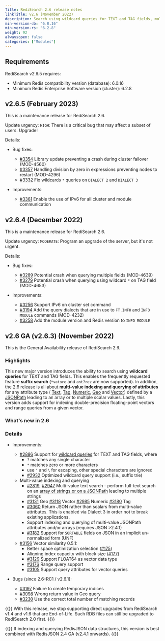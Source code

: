 ```yaml
---
Title: RediSearch 2.6 release notes
linkTitle: v2.6 (November 2022)
description: Search using wildcard queries for TEXT and TAG fields, multi-value indexing and querying of attributes for any attribute type, and indexing double-precision floating-point vectors and range queries from a given vector.
min-version-db: "6.0.16"
min-version-rs: "6.2.8"
weight: 92
alwaysopen: false
categories: ["Modules"]
---
```

## Requirements


RediSearch v2.6.5 requires:

- Minimum Redis compatibility version (database): 6.0.16
- Minimum Redis Enterprise Software version (cluster): 6.2.8

## v2.6.5 (February 2023)

This is a maintenance release for RediSearch 2.6.

Update urgency: `HIGH`: There is a critical bug that may affect a subset of users. Upgrade!

Details:

- Bug fixes:

  - [#3354](https://github.com/RediSearch/RediSearch/pull/3354) Library update preventing a crash during cluster failover (MOD-4560)
  - [#3357](https://github.com/RediSearch/RediSearch/pull/3357) Handling division by zero in expressions preventing nodes to restart (MOD-4296)
  - [#3332](https://github.com/RediSearch/RediSearch/pull/3332) Fix wildcards `*` queries on `DIALECT 2` and `DIALECT 3`

- Improvements:
  
  - [#3361](https://github.com/RediSearch/RediSearch/pull/3361) Enable the use of IPv6 for all cluster and module communication

## v2.6.4 (December 2022)

This is a maintenance release for RediSearch 2.6.

Update urgency: `MODERATE`: Program an upgrade of the server, but it's not urgent.

Details:

- Bug fixes:

  - [#3289](https://github.com/RediSearch/RediSearch/pull/3289) Potential crash when querying multiple fields (MOD-4639)
  - [#3279](https://github.com/RediSearch/RediSearch/pull/3279) Potential crash when querying using wildcard `*` on TAG field (MOD-4653)

- Improvements:
  
  - [#3256](https://github.com/RediSearch/RediSearch/pull/3256) Support IPv6 on cluster set command
  - [#3194](https://github.com/RediSearch/RediSearch/pull/3194) Add the query dialects that are in use to `FT.INFO` and `INFO MODULE` commands (MOD-4232)
  - [#3258](https://github.com/RediSearch/RediSearch/pull/3258) Add the module version and Redis version to `INFO MODULE`  

## v2.6 GA (v2.6.3) (November 2022)

This is the General Availability release of RediSearch 2.6.

### Highlights

This new major version introduces the ability to search using **wildcard queries** for TEXT and TAG fields. This enables the frequently requested feature **suffix search** (`*vatore` and `ant?rez` are now supported).
In addition, the 2.6 release is all about **multi-value indexing and querying of attributes** for any attribute type ( [Text](https://redis.io/docs/stack/search/indexing_json/#index-json-arrays-as-text), [Tag](https://redis.io/docs/stack/search/indexing_json/#index-json-arrays-as-tag), [Numeric](https://redis.io/docs/stack/search/indexing_json/#index-json-arrays-as-numeric), [Geo](https://redis.io/docs/stack/search/indexing_json/#index-json-arrays-as-geo) and [Vector](https://redis.io/docs/stack/search/indexing_json/#index-json-arrays-as-vector)) defined by a [JSONPath](https://redis.io/docs/stack/json/path/) leading to an array or to multiple scalar values.
Lastly, this version adds support for indexing double-precision floating-point vectors and range queries from a given vector.

### What's new in 2.6

### Details

- Improvements:

  - [#2886](https://github.com/RediSearch/RediSearch/pull/2886) Support for [wildcard queries](https://redis.io/docs/stack/search/reference/query_syntax/#wildcard-matching) for TEXT and TAG fields, where
    - `?` matches any single character
    - `*` matches zero or more characters
    - use `'` and `\` for escaping, other special characters are ignored
    - [#2932](https://github.com/RediSearch/RediSearch/pull/2932) Optimized wildcard query support (i.e., suffix trie)
  - Multi-value indexing and querying
    - [#2819](https://github.com/RediSearch/RediSearch/pull/2819), [#2947](https://github.com/RediSearch/RediSearch/pull/2947) Multi-value text search - perform full-text search on an [array of strings or on a JSONPath](https://redis.io/docs/stack/search/indexing_json/#index-json-arrays-as-tag) leading to multiple strings
    - [#3131](https://github.com/RediSearch/RediSearch/pull/3131) Geo [#3118](https://github.com/RediSearch/RediSearch/pull/3118) Vector [#2985](https://github.com/RediSearch/RediSearch/pull/2985) Numeric [#3180](https://github.com/RediSearch/RediSearch/pull/3180) Tag
    - [#3060](https://github.com/RediSearch/RediSearch/pull/3060) Return JSON rather than scalars from multi-value attributes.  This is enabled via Dialect 3 in order not to break existing applications.
    - Support indexing and querying of multi-value JSONPath attributes and/or arrays (requires JSON >2.4.1)
    - [#3182](https://github.com/RediSearch/RediSearch/pull/3182) Support for `SORTABLE` fields on JSON in an implicit un-normalized form (UNF)
  - [#3156](https://github.com/RediSearch/RediSearch/pull/3156) Vector similarity 0.5.1:
    - Better space optimization selection ([#175](https://github.com/RedisAI/VectorSimilarity/pull/175)) 
    - Aligning index capacity with block size ([#177](https://github.com/RedisAI/VectorSimilarity/pull/177)) 
    - [#3129](https://github.com/RediSearch/RediSearch/pull/3129) Support FLOAT64 as vector data type 
    - [#3176](https://github.com/RediSearch/RediSearch/pull/3176) Range query support
    - [#3105](https://github.com/RediSearch/RediSearch/pull/3105) Support query attributes for vector queries

- Bugs (since 2.6-RC1 / v2.6.1):

  - [#3197](https://github.com/RediSearch/RediSearch/pull/3197) Failure to create temporary indices
  - [#3098](https://github.com/RediSearch/RediSearch/pull/3098) Wrong return value in Geo query
  - [#3230](https://github.com/RediSearch/RediSearch/issues/3230) Use the correct total number of matching records

{{<note>}}
With this release, we stop supporting direct upgrades from RediSearch v1.4 and v1.6 that are End-of-Life. Such RDB files can still be upgraded to RediSearch 2.0 first.
{{</note>}}

{{<note>}}
If indexing and querying RedisJSON data structures, this version is best combined with RedisJSON 2.4 GA (v2.4.1 onwards).
{{</note>}}
